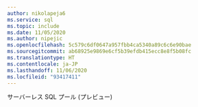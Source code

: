 ```yaml
---
author: nikolapeja6
ms.service: sql
ms.topic: include
ms.date: 11/05/2020
ms.author: nipejic
ms.openlocfilehash: 5c579c6df0647a957fbb4ca5340a89c6c6e90bae
ms.sourcegitcommit: ab68925e9869e6cf5b39efdb415ecc8e8f5b08fc
ms.translationtype: HT
ms.contentlocale: ja-JP
ms.lasthandoff: 11/06/2020
ms.locfileid: "93417411"
---
```

サーバーレス SQL プール (プレビュー)
